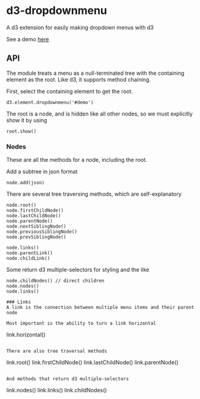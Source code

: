 # d3-dropdownmenu

A d3 extension for easily making dropdown menus with d3

See a demo [here](http://bl.ocks.org/tomkelly000/6110163)

## API

The module treats a menu as a null-terminated tree with the containing element as the root.  Like d3, it supports method chaining.

First, select the containing element to get the root.
```
d3.element.dropdownmenu('#demo')
```

The root is a node, and is hidden like all other nodes, so we must explicitly show it by using
```
root.show()
```

### Nodes
These are all the methods for a node, including the root.

Add a subtree in json format
```
node.add(json)
```

There are several tree traversing methods, which are self-explanatory
```
node.root()
node.firstChildNode()
node.lastChildNode()
node.parentNode()
node.nextSiblingNode()
node.previousSiblingNode()
node.prevSiblingNode()

node.links()
node.parentLink()
node.childLink()
```
Some return d3 multiple-selectors for styling and the like
```
node.childNodes() // direct children
node.nodes()
node.links()

### Links
A link is the connection between multiple menu items and their parent node

Most important is the ability to turn a link horizontal
```
link.horizontal()
```

There are also tree traversal methods
```
link.root()
link.firstChildNode()
link.lastChildNode()
link.parentNode()
```

And methods that return d3 multiple-selectors
```
link.nodes()
link.links()
link.childNodes()
```